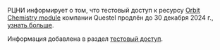 РЦНИ информирует о том, что тестовый доступ к ресурсу [Orbit Chemistry module](https://www.orbit.com/ " 08 октября - 30 декабря 2024 г.") компании Questel продлён до 30 декабря 2024 г., [узнать больше](https://podpiska.rcsi.science/resources/146/).

Информация добавлена в раздел [тестовый доступ](/libweb/Restmp.html).
